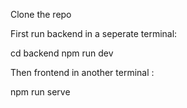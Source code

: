 Clone the repo

First run backend in a seperate terminal:

cd backend
npm run dev


Then frontend in another terminal :

npm run serve


